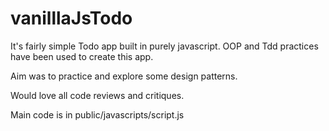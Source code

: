 # vanilllaJsTodo

It's fairly simple Todo app built in purely javascript. OOP and Tdd practices have been used to create this app. 

Aim was to practice and explore some design patterns. 

Would love all code reviews and critiques. 

Main code is in public/javascripts/script.js
